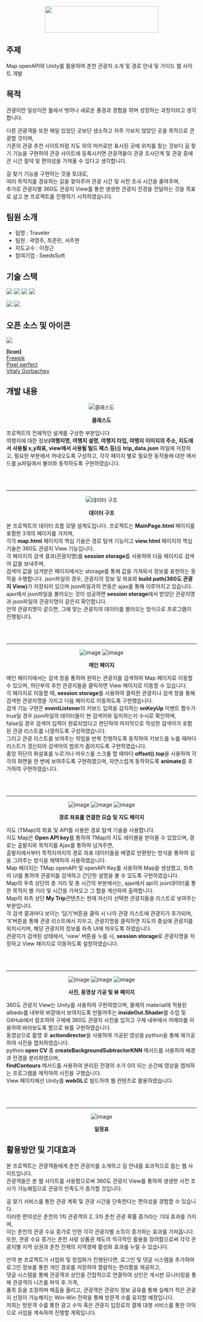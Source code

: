 <div align="center">
  
<img src="https://user-images.githubusercontent.com/77434165/121373300-eb400800-c979-11eb-9c40-bdcb44a1604b.png" width="300" height="70" align="center" />

</div>
  
## 주제
Map openAPI와 Unity를 활용하여 춘천 관광지 소개 및 경로 안내 및 가이드 웹 사이트 개발

## 목적
관광이란 일상이란 틀에서 벗어나 새로운 풍경과 경험을 하며 성장하는 과정이라고 생각합니다.<br>

다른 관광객들 또한 매일 있었던 곳보단 생소하고 자주 가보지 않았던 곳을 목적으로 관광할 것이며,<br>
기존의 관광 추천 사이트처럼 지도 위의 마커로만 표시된 곳에 위치를 찾는 것보다 길 찾기 기능을 구현하여 관광 사이트에 등록시키면 관광객들이 관광 조사단계 및 관광 중에 큰 시간 절약 및 편의성을 가져올 수 있다고 생각합니다.<br>

길 찾기 기능을 구현하는 것을 토대로,<br>
여러 목적지를 경유하는 길을 찾아주어 관광 시간 및 사전 조사 시간을 줄여주며,<br>
추가로 관광지별 360도 관광지 View를 통한 생생한 관광지 전경을 전달하는 것을 목표로 삼고 본 프로젝트를 진행하기 시작하였습니다.<br>

## 팀원 소개
- 팀명 : Traveler
- 팀원 : 곽영주, 최준민, 서주현
- 지도교수 : 이정근
- 참여기업 : SeedsSoft

## 기술 스택
<img src="https://img.shields.io/badge/HTML5-E34F26?style=flat-square&logo=HTML5&logoColor=white"/></a>
<img src="https://img.shields.io/badge/CSS3-1572B6?style=flat-square&logo=CSS3&logoColor=white"/></a>
<img src="https://img.shields.io/badge/javaScript-F7DF1E?style=flat-square&logo=JavaScript&logoColor=white"/></a>
<img src="https://img.shields.io/badge/jQuery-0769AD?style=flat-square&logo=jQuery&logoColor=white"/></a>

<img src="https://img.shields.io/badge/Unity-000000?style=flat-square&logo=Unity&logoColor=white"/></a>
<img src="https://img.shields.io/badge/C%23-00599C?style=flat-square" /></a>

## 오픈 소스 및 아이콘
<img src="https://img.shields.io/badge/TmapAPI-EA2300?style=flat-square" /></a>

<strong>[Icon]</strong><br>
[Freepik](https://www.freepik.com)<br>
[Pixel perfect](https://www.flaticon.com/authors/pixel-perfect)<br>
[Vitaly Gorbachev](https://www.flaticon.com/authors/vitaly-gorbachev)

## 개발 내용
<div align="center">
  
  ![클래스도](https://user-images.githubusercontent.com/77434165/127608137-222c7684-0967-4d4e-a5f4-d309ce2eb98f.png)
  <p><strong>클래스도</strong></p>
  <p align="left">
    프로젝트의 전체적인 설계를 구상한 부분입니다.<br> 여행지에 대한 정보<strong>(여행지명, 여행지 설명, 여행지 타입, 여행지 이미지의 주소, 지도에서 사용될 x,y좌표, view에서 사용될 빌드 패스 등)</strong>를
    <strong>trip_data.json</strong> 파일에 저장하고, 필요한 부분에서 꺼내오도록 구성하고, 각각 페이지 별로 필요한 동작들에 대한 메서드를 js파일에서 불러와 동작하도록 구현하였습니다.
  </p><br><br><hr>
  
  ![데이터 구조](https://user-images.githubusercontent.com/77434165/127608181-a2f68e63-74fa-431c-8d30-1ed90c738528.png)
  <p><strong>데이터 구조</strong></p>
  <p align="left">
    본 프로젝트의 데이터 흐름 모델 설계도입니다. 프로젝트는 <strong>MainPage.html</strong> 페이지를 포함한 3개의 페이지를 가지며,<br>
    각각 <strong>map.html</strong> 페이지의 핵심 기술은 경로 탐색 기능이고 <strong>view.html</strong> 페이지의 핵심 기술은 360도 관광지 View 기능입니다.<br>
    각 페이지의 검색 결과(관광지명)를 <strong>session storage</strong>를 사용하여 다음 페이지로 검색어 값을 보내주며,<br>
    검색어 값을 넘겨받은 페이지에서는 storage를 통해 값을 가져와서 정보를 표현하는 동작을 수행합니다.
    json파일의 경우, 관광지의 정보 및 좌표와 <strong>build path(360도 관광지 View)</strong>가 저장되어 있으며 json파일과의 연동은 ajax를 통해 이루어지고 있습니다.<br>
    ajax에서 json파일을 불러오는 것이 성공하면 <strong>session storage</strong>에서 받았던 관광지명과 json파일의 관광지명이 같은지 확인합니다.<br>
    만약 관광지명이 같으면, 그에 맞는 관광지의 데이터를 불러오는 방식으로 프로그램이 진행됩니다.
  </p><br><br><hr>
  
<div>
  
  ![image](https://user-images.githubusercontent.com/77434165/127609401-f43befec-7d9d-4c28-b8e5-4dab93247132.png)
  ![image](https://user-images.githubusercontent.com/77434165/127609415-a3c1ebf3-7e66-4081-8b66-83e44150e540.png)
  <p><strong>메인 페이지</strong></p>
  <p align="left">
    메인 페이지에서는 검색 창을 통하여 원하는 관광지를 검색하여 Map 페이지로 이동할 수 있으며, 하단부의 추천 관광지들을 클릭하면 View 페이지로 이동할 수 있습니다.<br>
    각 페이지로 이동할 때, <strong>session storage</strong>를 사용하여 클릭한 관광지나 검색 창을 통해 검색한 관광지명을 가지고 다음 페이지로 이동하도록 구현했습니다.<br>
    검색 기능 구현은 <strong>eventListener</strong>의 키보드 입력을 감지하는 <strong>onKeyUp</strong> 이벤트 함수가 true일 경우 json파일의 데이터들이 현 검색어와 일치하는지 수시로 확인하며,<br>
    false일 경우 검색어 입력이 완료되었다고 판단하여 마지막으로 작성한 검색어가 포함된 관광 리스트를 나열하도록 구성하였습니다.<br>
    그리고 관광 리스트를 보여주는 작업을 반복 진행하도록 동작하여 키보드를 누를 때마다 리스트가 갱신되어 검색어의 범위가 좁아지도록 구현하였습니다.<br>
    중앙 하단의 화살표를 누르거나 마우스를 스크롤 할 때마다 <strong>offset().top</strong>을 사용하여 각각의 화면을 한 번에 보여주도록 구현하였으며, 자연스럽게 동작하도록 <strong>animate</strong>를 추가하여 구현하였습니다.
  </p><br><br><hr>
  
</div>
  
<div>
  
  ![image](https://user-images.githubusercontent.com/77434165/127608605-61513ed4-3ce5-458b-bf8e-7c7ae540e75b.png)
  ![image](https://user-images.githubusercontent.com/77434165/127608628-2d63abba-2d6f-4228-bca1-0a61d4d582ee.png)
  ![image](https://user-images.githubusercontent.com/77434165/127608642-a157596c-927c-4349-8ba6-c929443f7b7d.png)
  <p><strong>경로 좌표를 연결한 모습 및 지도 페이지</strong></p>
  <p align="left">
    지도 (TMap)의 좌표 및 API를 사용한 경로 탐색 기술을 사용합니다.<br>
    지도 Map은 <strong>Open API key</strong>를 통하여 TMap의 지도 레이블을 받아올 수 있었으며, 경로는 출발지와 목적지를 Ajax를 통하여 넘겨주면,<br>
    출발지에서부터 목적지까지의 경로 좌표 데이터들을 배열로 반환받는 방식을 통하여 길을 그려주는 방식을 채택하여 사용하였습니다.<br>
    Map 페이지는 TMap openAPI 및 openAPI Key를 사용하여 Map을 생성했고, 좌측의 UI를 통하여 관광지를 검색하고 간단한 설명을 볼 수 있도록 구현하였습니다.<br>
    Map의 우측 상단의 총 거리 및 총 시간의 부분에서는, ajax에서 api의 json데이터를 통한 목적지 별 거리 및 시간을 가져오고 그 합을 계산하여 출력합니다.<br>
    Map의 좌측 상단 <strong>My Trip</strong>콘텐츠는 현재 자신이 선택한 관광지들을 리스트로 보여주는 부분입니다.<br>
    각 검색 결과마다 보이는 ‘담기’버튼을 클릭 시 나의 관광 리스트에 관광지가 추가되며,<br>
    ‘X’버튼을 통해 관광 리스트에서 지우고, 관광지명을 클릭하면 지도의 중심에 관광지를 위치시키며, 해당 관광지의 정보를 좌측 UI에 띄우도록 하였습니다.<br>
    관광지가 검색된 상태에서, ‘view’ 버튼을 누를 시, <strong>session storage</strong>로 관광지명을 저장하고 View 페이지로 이동하도록 설정하였습니다.
  </p><br><br><hr>
  
</div>
  
<div>
  
  ![image](https://user-images.githubusercontent.com/77434165/127608989-ceaca1b0-d890-4b9a-80e2-190fda106761.png)
  ![image](https://user-images.githubusercontent.com/77434165/127609010-cc316f0f-b6ab-402b-9aef-32c473c5b2f2.png)
  ![image](https://user-images.githubusercontent.com/77434165/127609013-705b2899-3b9c-4cc8-9cb0-30c240e35b84.png)
  <p><strong>사진, 동영상 가공 및 뷰 페이지</strong></p>
  <p align="left">
    360도 관광지 View는 Unity를 사용하여 구현하였으며, 물체의 material에 적용된 albedo를 내부와 바깥에서 보여지도록 만들어주는 <strong>insideOut.Shader</strong>를 수업 및 GitHub에서 참조하여 구체에 360도 관광지 사진을 입히고 구체 내부에서 카메라를 이용하여 바라보도록 함으로 뷰를 구현하였습니다.<br> 
    동영상으로 촬영 후 <strong>actiondirector</strong>을 사용하여 가공된 영상을 python을 통해 재가공하여 사진을 캡처하였습니다.<br>
    python <strong>open CV</strong> 중 <strong>createBackgroundSubtractorKNN</strong> 메서드를 사용하여 배경과 전경을 분리하였으며,<br>
    <strong>findContours</strong> 메서드를 사용하여 분리된 전경의 수가 0이 되는 순간에 영상을 캡처하는 프로그램을 제작하여 사진을 구했습니다.<br>
    View 페이지에선 Unity를 <strong>webGL</strong>로 빌드하여 웹 컨텐츠로 활용하였습니다.<br>
  </p><br><br><hr>
  
  ![image](https://user-images.githubusercontent.com/77434165/127611254-b0fd1487-1598-4408-8ee8-6bd629f6bd5f.png)
  <p><strong>일정표</strong></p>
  
</div>
  
</div>

## 활용방안 및 기대효과
본 프로젝트는 관광객들에게 춘천 관광지를 소개하고 길 안내를 효과적으로 돕는 웹 사이트입니다.<br>
관광객들은 본 웹 사이트를 사용함으로써 360도 관광지 View를 통하여 생생한 사전 조사가 가능해짐으로 관광의 만족도가 증가할 것입니다.<br>

길 찾기 서비스를 통한 관광 계획 및 관광 시간을 단축한다는 편의성을 경험할 수 있습니다.<br>
이러한 편의성은 춘천의 1차 관광객의 2, 3차 춘천 관광 확률 증가라는 기대 효과를 가지며,<br>
이는 춘천의 관광 수요 증가로 인한 각각 관광지별 소득이 증가하는 효과를 가져옵니다.<br>
또한, 관광 수요 증가는 춘천 사랑 상품권 제도의 적극적인 활용을 장려함으로써 각각 관광지별 지역 상권과 춘천 전체의 지역경제 활성화 효과를 누릴 수 있습니다.<br>

만약 본 프로젝트가 사업화 및 창업화가 진행된다면, 로그인 및 댓글 시스템을 추가하여 로그인 정보를 통한 개인 경로를 저장하여 열람하는 편리함을 제공하고,<br>
댓글 시스템을 통해 관광객과 상인을 간접적으로 연결하여 상인은 게시판 모니터링을 통해 관광객의 니즈를 파악 후 가격,<br>
품목 등을 조정하며 매출을 올리고, 관광객은 관광지 정보 공유를 통해 실패가 적은 관광지 선정이 가능해지는 Win-Win 전략을 통해 방문객 수를 유지할 예정입니다.<br>
저희는 방문객 수를 통한 광고 수익 혹은 관광지 입장료의 결제 대행 서비스를 통한 이익으로 사업을 계속하여 진행할 계획입니다.<br>
